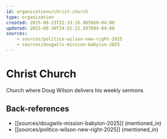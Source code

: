 ```yaml
---
id: organizations/christ-church
type: organization
created: 2025-08-23T22:33:35.985669-04:00
updated: 2025-08-30T14:52:21.597094-04:00
sources:
    - sources/politico-wilson-new-right-2025
    - sources/dougwils-mission-babylon-2025
---
```


# Christ Church

Church where Doug Wilson delivers his weekly sermons

## Back-references
<!-- Auto-maintained by the system -->
- [[sources/dougwils-mission-babylon-2025]] (mentioned_in)
- [[sources/politico-wilson-new-right-2025]] (mentioned_in)

